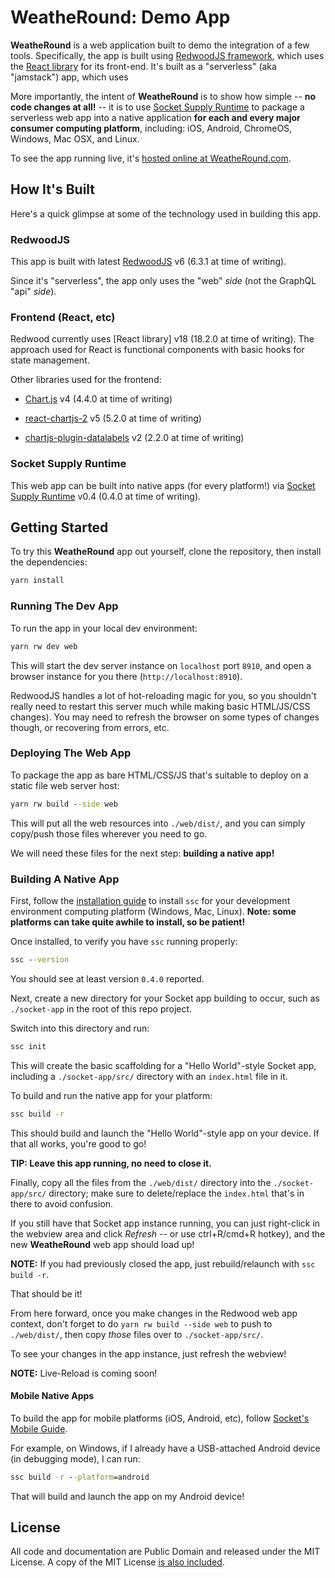 # WeatheRound: Demo App

**WeatheRound** is a web application built to demo the integration of a few tools. Specifically, the app is built using [RedwoodJS framework](https://redwoodjs.com), which uses the [React library](https://react.dev/) for its front-end. It's built as a "serverless" (aka "jamstack") app, which uses

More importantly, the intent of **WeatheRound** is to show how simple -- **no code changes at all!** -- it is to use [Socket Supply Runtime](https://github.com/socketsupply/socket) to package a serverless web app into a native application **for each and every major consumer computing platform**, including: iOS, Android, ChromeOS, Windows, Mac OSX, and Linux.

To see the app running live, it's [hosted online at WeatheRound.com](https://weatheround.com).

## How It's Built

Here's a quick glimpse at some of the technology used in building this app.

### RedwoodJS

This app is built with latest [RedwoodJS](https://redwoodjs.com) v6 (6.3.1 at time of writing).

Since it's "serverless", the app only uses the "web" *side* (not the GraphQL "api" *side*).

### Frontend (React, etc)

Redwood currently uses [React library] v18 (18.2.0 at time of writing). The approach used for React is functional components with basic hooks for state management.

Other libraries used for the frontend:

* [Chart.js](https://www.chartjs.org/) v4 (4.4.0 at time of writing)

* [react-chartjs-2](https://react-chartjs-2.js.org/) v5 (5.2.0 at time of writing)

* [chartjs-plugin-datalabels](https://chartjs-plugin-datalabels.netlify.app/) v2 (2.2.0 at time of writing)

### Socket Supply Runtime

This web app can be built into native apps (for every platform!) via [Socket Supply Runtime](https://github.com/socketsupply/socket) v0.4 (0.4.0 at time of writing).

## Getting Started

To try this **WeatheRound** app out yourself, clone the repository, then install the dependencies:

```cmd
yarn install
```

### Running The Dev App

To run the app in your local dev environment:

```cmd
yarn rw dev web
```

This will start the dev server instance on `localhost` port `8910`, and open a browser instance for you there (`http://localhost:8910`).

RedwoodJS handles a lot of hot-reloading magic for you, so you shouldn't really need to restart this server much while making basic HTML/JS/CSS changes). You may need to refresh the browser on some types of changes though, or recovering from errors, etc.

### Deploying The Web App

To package the app as bare HTML/CSS/JS that's suitable to deploy on a static file web server host:

```cmd
yarn rw build --side web
```

This will put all the web resources into `./web/dist/`, and you can simply copy/push those files wherever you need to go.

We will need these files for the next step: **building a native app!**

### Building A Native App

First, follow the [installation guide](https://socketsupply.co/guides/#install) to install `ssc` for your development environment computing platform (Windows, Mac, Linux). **Note: some platforms can take quite awhile to install, so be patient!**

Once installed, to verify you have `ssc` running properly:

```cmd
ssc --version
```

You should see at least version `0.4.0` reported.

Next, create a new directory for your Socket app building to occur, such as `./socket-app` in the root of this repo project.

Switch into this directory and run:

```cmd
ssc init
```

This will create the basic scaffolding for a "Hello World"-style Socket app, including a `./socket-app/src/` directory with an `index.html` file in it.

To build and run the native app for your platform:

```cmd
ssc build -r
```

This should build and launch the "Hello World"-style app on your device. If that all works, you're good to go!

**TIP: Leave this app running, no need to close it.**

Finally, copy all the files from the `./web/dist/` directory into the `./socket-app/src/` directory; make sure to delete/replace the `index.html` that's in there to avoid confusion.

If you still have that Socket app instance running, you can just right-click in the webview area and click *Refresh* -- or use ctrl+R/cmd+R hotkey), and the new **WeatheRound** web app should load up!

**NOTE:** If you had previously closed the app, just rebuild/relaunch with `ssc build -r`.

That should be it!

From here forward, once you make changes in the Redwood web app context, don't forget to do `yarn rw build --side web` to push to `./web/dist/`, then copy *those* files over to `./socket-app/src/`.

To see your changes in the app instance, just refresh the webview!

**NOTE:** Live-Reload is coming soon!

#### Mobile Native Apps

To build the app for mobile platforms (iOS, Android, etc), follow [Socket's Mobile Guide](https://socketsupply.co/guides/#mobile-guide).

For example, on Windows, if I already have a USB-attached Android device (in debugging mode), I can run:

```cmd
ssc build -r --platform=android
```

That will build and launch the app on my Android device!

## License

All code and documentation are Public Domain and released under the MIT License. A copy of the MIT License [is also included](LICENSE.txt).
